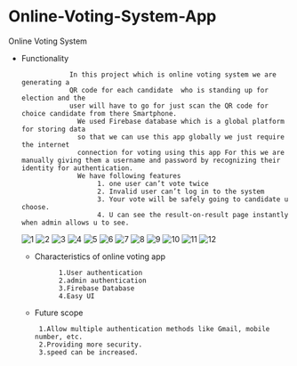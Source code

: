 # Online-Voting-System-App

Online Voting System 

     
* Functionality


                  In this project which is online voting system we are generating a 
                  QR code for each candidate  who is standing up for election and the 
                  user will have to go for just scan the QR code for choice candidate from there Smartphone.
                    We used Firebase database which is a global platform for storing data
                    so that we can use this app globally we just require the internet                                           
                    connection for voting using this app For this we are manually giving them a username and password by recognizing their identity for authentication.
                    We have following features
                         1. one user can’t vote twice
                         2. Invalid user can’t log in to the system
                         3. Your vote will be safely going to candidate u choose.
                         4. U can see the result-on-result page instantly when admin allows u to see.

          

     ![1](https://user-images.githubusercontent.com/95852974/145678882-9dd20002-eea2-4906-bdc8-1e04c74abd33.jpg)
     ![2](https://user-images.githubusercontent.com/95852974/145678883-b4f5f0a9-af81-430e-938b-e3ba4454deb8.jpg)
     ![3](https://user-images.githubusercontent.com/95852974/145678886-792b77e6-0126-49e6-b86c-2f67ed1b20e8.jpg)
     ![4](https://user-images.githubusercontent.com/95852974/145678887-42ea0d75-848c-4a84-8984-5e4c0e499838.jpg)
     ![5](https://user-images.githubusercontent.com/95852974/145678889-99dd03ec-1dd5-4e16-89c9-6a0ea52aea92.jpg)
     ![6](https://user-images.githubusercontent.com/95852974/145678890-9b66efe3-ccf5-4a1a-a087-1815e3028a4c.jpg)
     ![7](https://user-images.githubusercontent.com/95852974/145678895-caa6c768-972c-41d4-af82-027db950320b.jpg)
     ![8](https://user-images.githubusercontent.com/95852974/145678898-6a587c12-9300-436a-bfec-39c04cb1fbf7.jpg)
     ![9](https://user-images.githubusercontent.com/95852974/145678900-943a14a3-684b-4d3f-80cf-8287425f991d.jpg)
     ![10](https://user-images.githubusercontent.com/95852974/145678901-0a9c766c-20eb-4ef5-b7e8-72e29d6cc260.jpg)
     ![11](https://user-images.githubusercontent.com/95852974/145678902-12c21354-0cc4-4373-b6c3-a5058fc3abc2.jpg)
     ![12](https://user-images.githubusercontent.com/95852974/145678903-1f8a3ed5-0084-4376-b032-0f0fce857ab1.jpg)

  
  
  * Characteristics of online voting app
  
              1.User authentication
              2.admin authentication
              3.Firebase Database
              4.Easy UI
  * Future  scope
          
         1.Allow multiple authentication methods like Gmail, mobile number, etc.
         2.Providing more security.
         3.speed can be increased.
      
      
      
